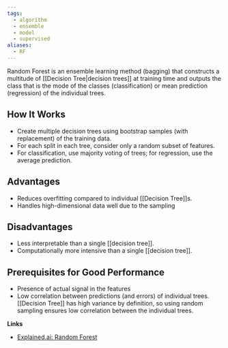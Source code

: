 ```yaml
---
tags:
  - algorithm
  - ensemble
  - model
  - supervised
aliases:
  - RF
---
```

Random Forest is an ensemble learning method (bagging) that constructs a multitude of [[Decision Tree|decision trees]] at training time and outputs the class that is the mode of the classes (classification) or mean prediction (regression) of the individual trees.
## How It Works
- Create multiple decision trees using bootstrap samples (with replacement) of the training data.
- For each split in each tree, consider only a random subset of features.
- For classification, use majority voting of trees; for regression, use the average prediction.
## Advantages
- Reduces overfitting compared to individual [[Decision Tree]]s.
- Handles high-dimensional data well due to the sampling
## Disadvantages
* Less interpretable than a single [[decision tree]].
* Computationally more intensive than a single [[decision tree]].
## Prerequisites for Good Performance
- Presence of actual signal in the features
- Low correlation between predictions (and errors) of individual trees. [[Decision Tree]] has high variance by definition, so using random sampling ensures low correlation between the individual trees.

**Links**
* [Explained.ai: Random Forest](https://mlu-explain.github.io/random-forest/)

